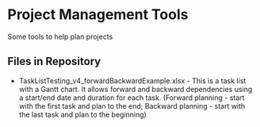 # Project Management Tools

Some tools to help plan projects

## Files in Repository

* TaskListTesting_v4_forwardBackwardExample.xlsx - This is a task list with a Gantt chart. It allows forward and backward dependencies using a start/end date and duration for each task. (Forward planning - start with the first task and plan to the end; Backward planning - start with the last task and plan to the beginning)
